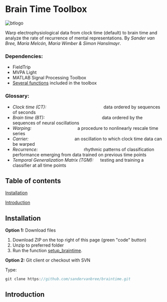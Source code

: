 # Brain Time Toolbox

![btlogo](https://i.imgur.com/cjhrUnt.png)

Warp electrophysiological data from clock time (default) to brain time and analyze the rate of recurrence of mental representations. By *Sander van Bree, María Melcón, Maria Wimber & Simon Hanslmayr*.

### Dependencies:
- FieldTrip
- MVPA Light
- MATLAB Signal Processing Toolbox
- [Several functions](dependencies) included in the toolbox

### Glossary:
- *Clock time (CT):*         &emsp; &emsp; &emsp;  &emsp; &emsp; &emsp;   &emsp;  &emsp;   &emsp;  &emsp;    data ordered by sequences of seconds
- *Brain time (BT):*         &emsp; &emsp; &emsp;   &emsp; &emsp; &emsp;    &emsp; &emsp;  &emsp;  &emsp; data ordered by the sequences of neural oscillations
- *Warping:*                 &emsp; &emsp; &emsp;  &emsp; &emsp; &emsp;   &emsp;  &emsp;             a procedure to nonlinearly rescale time series
- *Carrier:*                &emsp; &emsp; &emsp;  &emsp; &emsp; &emsp;   &emsp;  &emsp;             an oscillation to which clock time data can be warped
- *Recurrence:*              &emsp; &emsp; &emsp;  &emsp; &emsp; &emsp;   &emsp;  &emsp;             rhythmic patterns of classification performance emerging from data trained on previous time points
- *Temporal Generalization Matrix (TGM):* &emsp; testing and training a classifier at all time points

## Table of contents
[Installation](#installation)

[Introduction](#introduction)

## Installation
**Option 1:** Download files

1. Download ZIP on the top right of this page (green "code" button)
2. Unzip to preferred folder
3. Run the function [setup_braintime](setup).

**Option 2:** Git client or checkout with SVN

Type:
```java
git clone https://github.com/sandervanbree/braintime.git
```

## Introduction
